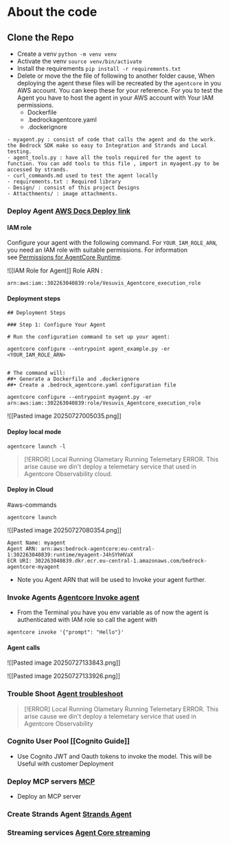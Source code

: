# About the code 

## Clone the Repo 
- Create a venv `python -m venv venv`
- Activate the venv `source venv/bin/activate`
- Install the requirements `pip install -r requirements.txt`
- Delete or move the the file of following to another folder cause, When deploying the agent these files will be recreated by the `agentcore` in you AWS account. You can keep these for your reference. For you to test the Agent you have to host the agent in your AWS account with Your IAM permissions. 
	- Dockerfile 
	- .bedrockagentcore.yaml 
	- .dockerignore 

```
- myagent.py : consist of code that calls the agent and do the work. the Bedrock SDK make so easy to Integration and Strands and Local testing.
- agent_tools.py : have all the tools required for the agent to function. You can add tools to this file , import in myagent.py to be accessed by strands.
- curl_commands.md used to test the agent locally
- requirements.txt : Required library
- Design/ : consist of this project Designs
- Attacthments/ : image attachments.
```



### Deploy Agent [AWS Docs Deploy link ](https://docs.aws.amazon.com/bedrock-agentcore/latest/devguide/runtime-getting-started-toolkit.html#runtime-deploying-agent)
#### IAM role 
Configure your agent with the following command. For `YOUR_IAM_ROLE_ARN`, you need an IAM role with suitable permissions. For information see [Permissions for AgentCore Runtime](https://docs.aws.amazon.com/bedrock-agentcore/latest/devguide/runtime-permissions.html).

![[IAM Role for Agent]]
Role ARN : 
```
arn:aws:iam::302263040839:role/Vesuvis_Agentcore_execution_role
```
#### Deployment steps 
```
## Deployment Steps

### Step 1: Configure Your Agent

# Run the configuration command to set up your agent:

agentcore configure --entrypoint agent_example.py -er <YOUR_IAM_ROLE_ARN>


# The command will:
##• Generate a Dockerfile and .dockerignore
##• Create a .bedrock_agentcore.yaml configuration file
```

```
agentcore configure --entrypoint myagent.py -er arn:aws:iam::302263040839:role/Vesuvis_Agentcore_execution_role
```

![[Pasted image 20250727005035.png]]


#### Deploy local mode 
```
agentcore launch -l
```

>[!ERROR] Local Running Olametary Running 
> Telemetary ERROR. This arise cause we din't deploy a telemetary service that used in Agentcore Observability cloud.

#### Deploy in Cloud 

#aws-commands 

```
agentcore launch
```

![[Pasted image 20250727080354.png]]

```
Agent Name: myagent                                                                                                                                 
Agent ARN: arn:aws:bedrock-agentcore:eu-central-1:302263040839:runtime/myagent-J4hSYhHVaX                                  
ECR URI: 302263040839.dkr.ecr.eu-central-1.amazonaws.com/bedrock-agentcore-myagent                                                          
```

- Note you Agent ARN that will be used to Invoke your agent further. 

### Invoke Agents [Agentcore Invoke agent](https://docs.aws.amazon.com/bedrock-agentcore/latest/devguide/runtime-invoke-agent.html)

- From the Terminal you have you env variable as of now the agent is authenticated with IAM role so call the agent with 
```
agentcore invoke '{"prompt": "Hello"}'
```

#### Agent calls 
![[Pasted image 20250727133843.png]]

![[Pasted image 20250727133926.png]]

### Trouble Shoot [Agent troubleshoot](https://docs.aws.amazon.com/bedrock-agentcore/latest/devguide/runtime-troubleshooting.html)

>[!ERROR] Local Running Olametary Running 
> Telemetary ERROR. This arise cause we din't deploy a telemetary service that used in Agentcore Observability 

### Cognito User Pool [[Cognito Guide]]
 - Use Cognito JWT and Oauth tokens to invoke the model. This will be Useful with customer Deployment 

### Deploy MCP servers [MCP](https://docs.aws.amazon.com/bedrock-agentcore/latest/devguide/runtime-mcp.html)
- Deploy an MCP server 
### Create Strands Agent [Strands Agent](https://docs.aws.amazon.com/bedrock-agentcore/latest/devguide/using-any-agent-framework.html#agent-runtime-frameworks-strands)

### Streaming services [Agent Core streaming](https://docs.aws.amazon.com/bedrock-agentcore/latest/devguide/response-streaming.html)
